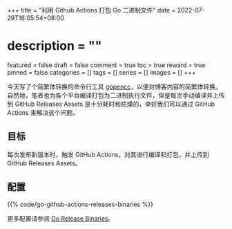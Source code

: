 +++
title = "利用 Github Actions 打包 Go 二进制文件"
date = 2022-07-29T16:05:54+08:00
# description = ""
featured = false
draft = false
comment = true
toc = true
reward = true
pinned = false
categories = []
tags = []
series = []
images = []
+++

今天写了个简繁体转换的命令行工具 [gopencc](https://github.com/razonyang/gopencc)，以便对博客内容的简繁体转换。自然地，笔者也为各个平台编译打包为二进制执行文件，但是每次手动编译并上传到 GitHub Releases Assets 是十分耗时和枯燥的，幸好我们可以通过 GitHub Actions 来解决这个问题。

<!--more-->

## 目标

每次发布新版本时，触发 GitHub Actions，对其进行编译和打包，并上传到 GitHub Releases Assets。

## 配置

{{% code/go-github-actions-releases-binaries %}}

更多配置请参阅 [Go Release Binaries](https://github.com/marketplace/actions/go-release-binaries)。
